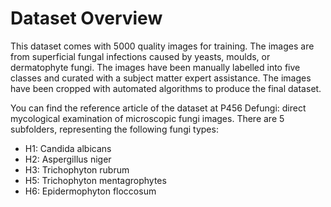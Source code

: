 # Dataset Overview
This dataset comes with 5000 quality images for training. The images are from superficial fungal infections caused by yeasts, moulds, or dermatophyte fungi. The images have been manually labelled into five classes and curated with a subject matter expert assistance. The images have been cropped with automated algorithms to produce the final dataset.

You can find the reference article of the dataset at P456 Defungi: direct mycological examination of microscopic fungi images. There are 5 subfolders, representing the following fungi types:

* H1: Candida albicans
* H2: Aspergillus niger
* H3: Trichophyton rubrum
* H5: Trichophyton mentagrophytes
* H6: Epidermophyton floccosum
